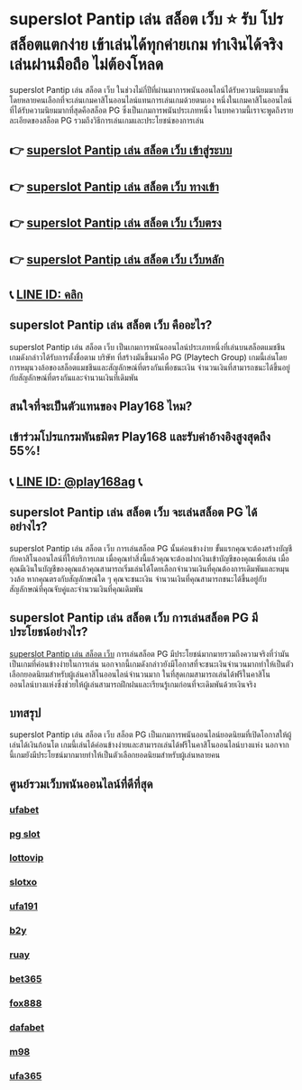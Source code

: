 
# superslot Pantip เล่น สล็อต เว็บ ⭐ รับ โปรสล็อตแตกง่าย เข้าเล่นได้ทุกค่ายเกม ทำเงินได้จริง เล่นผ่านมือถือ ไม่ต้องโหลด

superslot Pantip เล่น สล็อต เว็บ  ในช่วงไม่กี่ปีที่ผ่านมาการพนันออนไลน์ได้รับความนิยมมากขึ้นโดยหลายคนเลือกที่จะเล่นเกมคาสิโนออนไลน์แทนการเล่นเกมด้วยตนเอง หนึ่งในเกมคาสิโนออนไลน์ที่ได้รับความนิยมมากที่สุดคือสล็อต PG ซึ่งเป็นเกมการพนันประเภทหนึ่ง ในบทความนี้เราจะพูดถึงรายละเอียดของสล็อต PG รวมถึงวิธีการเล่นเกมและประโยชน์ของการเล่น

## 👉 [superslot Pantip เล่น สล็อต เว็บ เข้าสู่ระบบ](https://bit.ly/3TCj9rY)
## 👉 [superslot Pantip เล่น สล็อต เว็บ ทางเข้า](https://bit.ly/3TCj9rY)
## 👉 [superslot Pantip เล่น สล็อต เว็บ เว็บตรง](https://bit.ly/3TCj9rY)
## 👉 [superslot Pantip เล่น สล็อต เว็บ เว็บหลัก](https://bit.ly/3TCj9rY)
## 📞 [LINE ID: คลิก](https://line.me/R/ti/p/@342mcrfd)

## superslot Pantip เล่น สล็อต เว็บ คืออะไร?
superslot Pantip เล่น สล็อต เว็บ เป็นเกมการพนันออนไลน์ประเภทหนึ่งที่เล่นบนสล็อตแมชชีน เกมดังกล่าวได้รับการตั้งชื่อตาม บริษัท ที่สร้างมันขึ้นมาคือ PG (Playtech Group) เกมนี้เล่นโดยการหมุนวงล้อของสล็อตแมชชีนและสัญลักษณ์ที่ตรงกันเพื่อชนะเงิน จํานวนเงินที่สามารถชนะได้ขึ้นอยู่กับสัญลักษณ์ที่ตรงกันและจํานวนเงินที่เดิมพัน

## สนใจที่จะเป็นตัวแทนของ Play168 ไหม?
## เข้าร่วมโปรแกรมพันธมิตร Play168 และรับค่าอ้างอิงสูงสุดถึง 55%!
## 📞 [LINE ID: @play168ag](https://bit.ly/3RSGiFl) 📞

## superslot Pantip เล่น สล็อต เว็บ จะเล่นสล็อต PG ได้อย่างไร?
superslot Pantip เล่น สล็อต เว็บ การเล่นสล็อต PG นั้นค่อนข้างง่าย ขั้นแรกคุณจะต้องสร้างบัญชีกับคาสิโนออนไลน์ที่ให้บริการเกม เมื่อคุณทําสิ่งนี้แล้วคุณจะต้องฝากเงินเข้าบัญชีของคุณเพื่อเล่น เมื่อคุณมีเงินในบัญชีของคุณแล้วคุณสามารถเริ่มเล่นได้โดยเลือกจํานวนเงินที่คุณต้องการเดิมพันและหมุนวงล้อ หากคุณตรงกับสัญลักษณ์ใด ๆ คุณจะชนะเงิน จํานวนเงินที่คุณสามารถชนะได้ขึ้นอยู่กับสัญลักษณ์ที่คุณจับคู่และจํานวนเงินที่คุณเดิมพัน

## superslot Pantip เล่น สล็อต เว็บ การเล่นสล็อต PG มีประโยชน์อย่างไร?
[superslot Pantip เล่น สล็อต เว็บ](https://atom.io/packages/superslot) การเล่นสล็อต PG มีประโยชน์มากมายรวมถึงความจริงที่ว่ามันเป็นเกมที่ค่อนข้างง่ายในการเล่น นอกจากนี้เกมดังกล่าวยังมีโอกาสที่จะชนะเงินจํานวนมากทําให้เป็นตัวเลือกยอดนิยมสําหรับผู้เล่นคาสิโนออนไลน์จํานวนมาก ในที่สุดเกมสามารถเล่นได้ฟรีในคาสิโนออนไลน์บางแห่งซึ่งช่วยให้ผู้เล่นสามารถฝึกฝนและเรียนรู้เกมก่อนที่จะเดิมพันด้วยเงินจริง

## บทสรุป
superslot Pantip เล่น สล็อต เว็บ สล็อต PG เป็นเกมการพนันออนไลน์ยอดนิยมที่เปิดโอกาสให้ผู้เล่นได้เงินก้อนโต เกมนี้เล่นได้ค่อนข้างง่ายและสามารถเล่นได้ฟรีในคาสิโนออนไลน์บางแห่ง นอกจากนี้เกมยังมีประโยชน์มากมายทําให้เป็นตัวเลือกยอดนิยมสําหรับผู้เล่นหลายคน

## ศูนย์รวมเว็บพนันออนไลน์ที่ดีที่สุด
### [ufabet](https://atom.io/packages/ufabet)
### [pg slot](https://atom.io/themes/pg%20slot)
### [lottovip](https://atom.io/packages/lottovip)
### [slotxo](https://atom.io/packages/slotxo)
### [ufa191](https://atom.io/packages/ufa191)
### [b2y](https://atom.io/packages/b2y)
### [ruay](https://atom.io/themes/ruay)
### [bet365](https://atom.io/packages/bet365)
### [fox888](https://atom.io/packages/fox888)
### [dafabet](https://atom.io/packages/dafabet)
### [m98](https://atom.io/packages/m98)
### [ufa365](https://atom.io/packages/ufa365)


